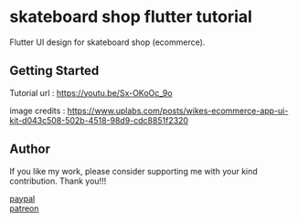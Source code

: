# skateboard shop flutter tutorial

Flutter UI design for skateboard shop (ecommerce).

## Getting Started

Tutorial url : https://youtu.be/Sx-OKoOc_9o

image credits : https://www.uplabs.com/posts/wikes-ecommerce-app-ui-kit-d043c508-502b-4518-98d9-cdc8851f2320

## Author
If you like my work, please consider supporting me with your kind contribution. Thank you!!!
<div><a href=https://paypal.me/kaushikchandru?locale.x=en_GB>paypal </a></div>
<div><a href=https://www.patreon.com/kaushikchandru>patreon</a></div>
